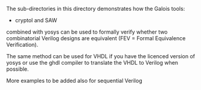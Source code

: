 The sub-directories in this directory demonstrates how the Galois
tools:
   - cryptol and SAW
   
combined with yosys can be used to formally verify whether two
combinatorial Verilog designs are equivalent (FEV = Formal Equivalence
Verification).

The same method can be used for VHDL if you have the licenced version
of yosys or use the ghdl compiler to translate the VHDL to Verilog
when possible.

More examples to be added also for sequential Verilog
